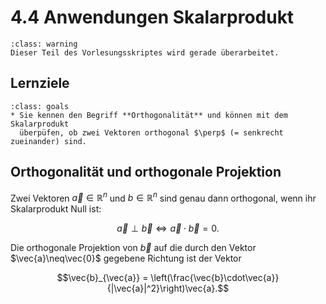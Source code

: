 # 4.4 Anwendungen Skalarprodukt

```{admonition} Warnung
:class: warning
Dieser Teil des Vorlesungsskriptes wird gerade überarbeitet.
```

## Lernziele

```{admonition} Lernziele
:class: goals
* Sie kennen den Begriff **Orthogonalität** und können mit dem Skalarprodukt
  überpüfen, ob zwei Vektoren orthogonal $\perp$ (= senkrecht zueinander) sind.
```

## Orthogonalität und orthogonale Projektion

Zwei Vektoren $\vec{a}\in\mathbb{R}^n$ und $b\in\mathbb{R}^n$ sind genau dann
orthogonal, wenn ihr Skalarprodukt Null ist:

$$\vec{a}\perp\vec{b} \Leftrightarrow \vec{a}\cdot\vec{b}=0.$$

Die orthogonale Projektion von $\vec{b}$ auf die durch den Vektor
$\vec{a}\neq\vec{0}$ gegebene Richtung ist der Vektor

$$\vec{b}_{\vec{a}} =
\left(\frac{\vec{b}\cdot\vec{a}}{|\vec{a}|^2}\right)\vec{a}.$$

